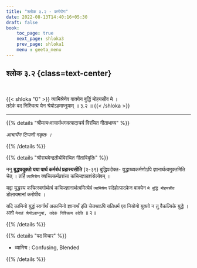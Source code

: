 ```yaml
---
title: "श्लोक ३.२ - कर्मयोग"
date: 2022-08-13T14:40:16+05:30
draft: false
book:
    toc_page: true
    next_page: shloka3
    prev_page: shloka1
    menu : geeta_menu
---
```




## श्लोक ३.२ {class=text-center}

<br/>

{{< shloka  "0"  >}}
व्यामिश्रेणेव वाक्येन बुद्धिं मोहयसीव मे ।  
तदेकं वद निश्चित्य येन श्रेयोऽहमाप्नुयाम् ॥ ३.२ ॥
{{< /shloka >}}

---


{{% details "श्रीमत्मध्वाचार्यभगवत्पादाचर्य विरचित  गीताभाष्य" %}}

*आचार्येण टिप्पणी नकृतः ।*

{{% /details %}}



{{% details "श्रीराघवेन्द्रतीर्थविरचित गीताविवृतिः" %}}

ननु **बुद्ध्ययुक्तो यया पार्थ कर्मबंधं प्रहास्यसीति** (२-३९) 
बुद्धिपदोक्त- युद्धाख्यकर्मणोऽपि ज्ञानार्थत्वमुक्तमिति चेत्‌ । 
तर्हि `व्यामिश्रेण`
क्वचित्कर्मप्रशंसा कचिज्ज्ञान्रशंसेत्येवम्‌ ।  

यद्वा युद्धस्य कचित्स्वर्गार्थत्वं
कचिज्ज्ञानार्थत्वमित्येवं `व्यामिश्रेण` संदेहोत्पादकेन वाक्येन `मे बुद्धिं मोहयसीव` 
डोलायमानां करोषीव ।  

यदि कामिनो युद्धं स्वर्गार्थं अकामिनो ज्ञानार्थं इति
चेत्तथाऽपि यतिधर्म एव नियोगो युक्तो न तु वैकल्पिके युद्धे । अतो 
`येनाहं श्रेयोऽवाप्नुयां, तदेकं निश्चित्य वदेति` ॥ २॥

{{% /details %}}



{{% details "पद विचार" %}}

- व्यामिश्र : Confusing, Blended

{{% /details %}}
